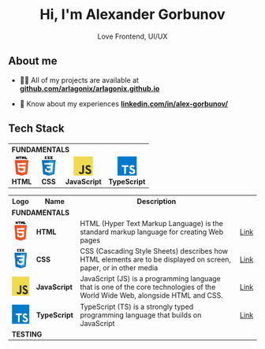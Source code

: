 <h1 align="center">Hi, I'm Alexander Gorbunov</h1>
<p align="center">Love Frontend, UI/UX</p>

<h2>About me</h2>

- 👨‍💻 All of my projects are available at **[github.com/arlagonix/arlagonix.github.io](https://github.com/arlagonix/arlagonix.github.io)**

- 📄 Know about my experiences **[linkedin.com/in/alex-gorbunov/](https://www.linkedin.com/in/alex-gorbunov/)**

<h2>Tech Stack</h2>

<table>
 
 <tr>
  <th colspan="999" align="left"><strong>FUNDAMENTALS</strong></td>
 </tr>
 
 <tr>
  <td align="center">
   <img src="https://raw.githubusercontent.com/devicons/devicon/master/icons/html5/html5-original-wordmark.svg" alt="html5" width="40" height="40"/>
   <br>
   <strong>HTML</strong>
  </td>
  
  <td align="center">
   <img src="https://raw.githubusercontent.com/devicons/devicon/master/icons/css3/css3-original-wordmark.svg" alt="css3" width="40" height="40"/>
   <br>
   <strong>CSS</strong>
  </td>
  
  <td align="center">
   <img src="https://raw.githubusercontent.com/devicons/devicon/master/icons/javascript/javascript-original.svg" alt="javascript" width="40" height="40"/>
   <br>
   <strong>JavaScript</strong>
  </td>
  
  <td align="center">
   <img src="https://raw.githubusercontent.com/devicons/devicon/master/icons/typescript/typescript-original.svg" alt="typescript" width="40" height="40"/>
   <br>
   <strong>TypeScript</strong>
  </td>
 </tr>
 
</table>

<table>
 
 
 
 <tr>
  <th>Logo</th>
  <th>Name</th>
  <th>Description</th>
  <th></th>
 </tr>
 
 <tr>
  <td colspan="999"><strong>FUNDAMENTALS</strong></td>
 </tr>
 
 <tr>
  <td>
   <img src="https://raw.githubusercontent.com/devicons/devicon/master/icons/html5/html5-original-wordmark.svg" alt="html5" width="40" height="40"/>
  </td>
  <td>
   <strong>
    HTML
   </strong>
  </td>
  <td>HTML (Hyper Text Markup Language) is the standard markup language for creating Web pages</td>
  <td><a href="https://www.w3schools.com/html/default.asp">Link</a></td>
 </tr>
 
 <tr>
  <td>
   <img src="https://raw.githubusercontent.com/devicons/devicon/master/icons/css3/css3-original-wordmark.svg" alt="css3" width="40" height="40"/>
  </td>
  <td>
   <strong>
    CSS
   </strong>
  </td>
  <td>CSS (Cascading Style Sheets) describes how HTML elements are to be displayed on screen, paper, or in other media</td>
  <td><a href="https://www.w3schools.com/css/css_intro.asp">Link</a></td>
 </tr>
 
 <tr>
  <td>
   <img src="https://raw.githubusercontent.com/devicons/devicon/master/icons/javascript/javascript-original.svg" alt="javascript" width="40" height="40"/>
  </td>
  <td>
   <strong>
    JavaScript
   </strong>
  </td>
  <td>JavaScript (JS) is a programming language that is one of the core technologies of the World Wide Web, alongside HTML and CSS.</td>
  <td><a href="https://developer.mozilla.org/en-US/docs/Learn/JavaScript/First_steps/What_is_JavaScript">Link</a></td>
 </tr>
 
 <tr>
  <td>
   <img src="https://raw.githubusercontent.com/devicons/devicon/master/icons/typescript/typescript-original.svg" alt="typescript" width="40" height="40"/>
  </td>
  <td>
   <strong>
    TypeScript
   </strong>
  </td>
  <td>TypeScript (TS) is a strongly typed programming language that builds on JavaScript</td>
  <td><a href="https://www.typescriptlang.org/">Link</a></td>
 </tr>
 
 <tr><td colspan="999"><strong>TESTING</strong></td></tr>
 
</table>



<!--

<p align="left">
As a front end developer, I strive to create digital experiences that are based on the understanding of the pain points and needs of their users to create products that have a strong focus on accessibility, performance and user interaction.

I enjoy translating ideas and products into responsive, interactive experiences in HTML, CSS, and JavaScript with clean and semantic code to develop modern websites and apps using the latest front-end techniques and tools.

I’m always looking for new challenges and opportunities that can help me continue to become a developer and person overall. I have a passion for self-learning and improving each day to challenge my skills and to become better at what I do.
</p>

- 🌱 I’m currently working with **Next.js & Typescript**

- 👨‍💻 All of my projects are available at [https://www.danilucaci.com](https://www.danilucaci.com)

- 📝 I regularly write articles on [https://www.danilucaci.com/blog](https://www.danilucaci.com/blog)

- 💬 Ask me about **react, next, graphql, jest, perf, ux, photography**

- 📫 How to reach me **hello@danilucaci.com**

- 📄 Know about my experiences [https://es.linkedin.com/in/danilucaci](https://es.linkedin.com/in/danilucaci)

<h3 align="left">Connect with me:</h3>
<p align="left">
<a href="https://twitter.com/danilucaci" target="blank"><img align="center" src="https://raw.githubusercontent.com/rahuldkjain/github-profile-readme-generator/master/src/images/icons/Social/twitter.svg" alt="danilucaci" height="30" width="40" /></a>
<a href="https://linkedin.com/in/danilucaci" target="blank"><img align="center" src="https://raw.githubusercontent.com/rahuldkjain/github-profile-readme-generator/master/src/images/icons/Social/linked-in-alt.svg" alt="danilucaci" height="30" width="40" /></a>
<a href="https://dribbble.com/danilucaci" target="blank"><img align="center" src="https://raw.githubusercontent.com/rahuldkjain/github-profile-readme-generator/master/src/images/icons/Social/dribbble.svg" alt="danilucaci" height="30" width="40" /></a>
</p>

<h3 align="left">Languages and Tools:</h3>
<p align="left"> <a href="https://www.w3schools.com/css/" target="_blank"> <img src="https://raw.githubusercontent.com/devicons/devicon/master/icons/css3/css3-original-wordmark.svg" alt="css3" width="40" height="40"/> </a> <a href="https://www.cypress.io" target="_blank"> <img src="https://raw.githubusercontent.com/simple-icons/simple-icons/6e46ec1fc23b60c8fd0d2f2ff46db82e16dbd75f/icons/cypress.svg" alt="cypress" width="40" height="40"/> </a> <a href="https://www.docker.com/" target="_blank"> <img src="https://raw.githubusercontent.com/devicons/devicon/master/icons/docker/docker-original-wordmark.svg" alt="docker" width="40" height="40"/> </a> <a href="https://www.figma.com/" target="_blank"> <img src="https://www.vectorlogo.zone/logos/figma/figma-icon.svg" alt="figma" width="40" height="40"/> </a> <a href="https://firebase.google.com/" target="_blank"> <img src="https://www.vectorlogo.zone/logos/firebase/firebase-icon.svg" alt="firebase" width="40" height="40"/> </a> <a href="https://www.gatsbyjs.com/" target="_blank"> <img src="https://www.vectorlogo.zone/logos/gatsbyjs/gatsbyjs-icon.svg" alt="gatsby" width="40" height="40"/> </a> <a href="https://git-scm.com/" target="_blank"> <img src="https://www.vectorlogo.zone/logos/git-scm/git-scm-icon.svg" alt="git" width="40" height="40"/> </a> <a href="https://graphql.org" target="_blank"> <img src="https://www.vectorlogo.zone/logos/graphql/graphql-icon.svg" alt="graphql" width="40" height="40"/> </a> <a href="https://heroku.com" target="_blank"> <img src="https://www.vectorlogo.zone/logos/heroku/heroku-icon.svg" alt="heroku" width="40" height="40"/> </a> <a href="https://www.w3.org/html/" target="_blank"> <img src="https://raw.githubusercontent.com/devicons/devicon/master/icons/html5/html5-original-wordmark.svg" alt="html5" width="40" height="40"/> </a> <a href="https://www.invisionapp.com/" target="_blank"> <img src="https://www.vectorlogo.zone/logos/invisionapp/invisionapp-icon.svg" alt="invision" width="40" height="40"/> </a> <a href="https://developer.mozilla.org/en-US/docs/Web/JavaScript" target="_blank"> <img src="https://raw.githubusercontent.com/devicons/devicon/master/icons/javascript/javascript-original.svg" alt="javascript" width="40" height="40"/> </a> <a href="https://jestjs.io" target="_blank"> <img src="https://www.vectorlogo.zone/logos/jestjsio/jestjsio-icon.svg" alt="jest" width="40" height="40"/> </a> <a href="https://www.linux.org/" target="_blank"> <img src="https://raw.githubusercontent.com/devicons/devicon/master/icons/linux/linux-original.svg" alt="linux" width="40" height="40"/> </a> <a href="https://www.mongodb.com/" target="_blank"> <img src="https://raw.githubusercontent.com/devicons/devicon/master/icons/mongodb/mongodb-original-wordmark.svg" alt="mongodb" width="40" height="40"/> </a> <a href="https://nextjs.org/" target="_blank"> <img src="https://cdn.worldvectorlogo.com/logos/nextjs-3.svg" alt="nextjs" width="40" height="40"/> </a> <a href="https://nodejs.org" target="_blank"> <img src="https://raw.githubusercontent.com/devicons/devicon/master/icons/nodejs/nodejs-original-wordmark.svg" alt="nodejs" width="40" height="40"/> </a> <a href="https://postman.com" target="_blank"> <img src="https://www.vectorlogo.zone/logos/getpostman/getpostman-icon.svg" alt="postman" width="40" height="40"/> </a> <a href="https://reactjs.org/" target="_blank"> <img src="https://raw.githubusercontent.com/devicons/devicon/master/icons/react/react-original-wordmark.svg" alt="react" width="40" height="40"/> </a> <a href="https://redux.js.org" target="_blank"> <img src="https://raw.githubusercontent.com/devicons/devicon/master/icons/redux/redux-original.svg" alt="redux" width="40" height="40"/> </a> <a href="https://sass-lang.com" target="_blank"> <img src="https://raw.githubusercontent.com/devicons/devicon/master/icons/sass/sass-original.svg" alt="sass" width="40" height="40"/> </a> <a href="https://www.sketch.com/" target="_blank"> <img src="https://www.vectorlogo.zone/logos/sketchapp/sketchapp-icon.svg" alt="sketch" width="40" height="40"/> </a> <a href="https://www.typescriptlang.org/" target="_blank"> <img src="https://raw.githubusercontent.com/devicons/devicon/master/icons/typescript/typescript-original.svg" alt="typescript" width="40" height="40"/> </a> </p>




See here full list of my projects: https://github.com/arlagonix/arlagonix.github.io
-->

